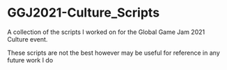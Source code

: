 # GGJ2021-Culture_Scripts
 
A collection of the scripts I worked on for the
Global Game Jam 2021 Culture event.

These scripts are not the best however may be useful for reference in any future work I do
